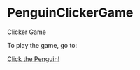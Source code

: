 # PenguinClickerGame
Clicker Game


To play the game, go to:

[Click the Penguin!](journeyspratt.online/idle-game.html)
